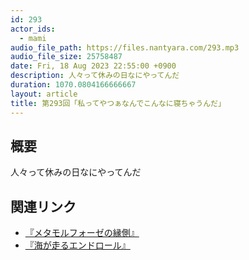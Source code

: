 ```yaml
---
id: 293
actor_ids:
  - mami
audio_file_path: https://files.nantyara.com/293.mp3
audio_file_size: 25758487
date: Fri, 18 Aug 2023 22:55:00 +0900
description: 人々って休みの日なにやってんだ
duration: 1070.0804166666667
layout: article
title: 第293回「私ってやつぁなんでこんなに寝ちゃうんだ」
---
```

## 概要

人々って休みの日なにやってんだ

## 関連リンク

* [『メタモルフォーゼの縁側』](https://amzn.asia/d/bXRhleY)
* [『海が走るエンドロール』](https://amzn.asia/d/d6gDRhM)
